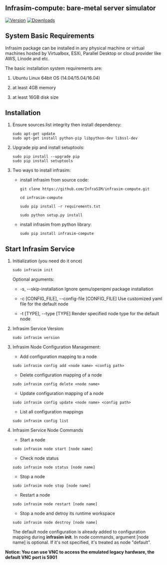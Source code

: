 Infrasim-compute: bare-metal server simulator
-----------------------------------------------------

[![Version](https://img.shields.io/pypi/v/infrasim-compute.svg)](https://pypi.python.org/pypi/infrasim-compute)
[![Downloads](https://img.shields.io/pypi/dm/infrasim-compute.svg)](https://pypi.python.org/pypi/infrasim-compute)

System Basic Requirements
-------------------------
Infrasim package can be installed in any physical machine or virtual machines hosted by Virtualbox, ESXi, Parallel Desktop or cloud provider like AWS, Linode and etc.

The basic installation system requirements are:

1.  Ubuntu Linux 64bit OS (14.04/15.04/16.04)

2.  at least 4GB memory

3.  at least 16GB disk size

Installation
------------

1. Ensure sources.list integrity then install dependency:

    ```
    sudo apt-get update
    sudo apt-get install python-pip libpython-dev libssl-dev
    ```

2. Upgrade pip and install setuptools:

    ```
    sudo pip install --upgrade pip
    sudo pip install setuptools
    ```

3. Two ways to install infrasim:

    * install infrasim from source code:

        ```
        git clone https://github.com/InfraSIM/infrasim-compute.git

        cd infrasim-compute

        sudo pip install -r requirements.txt

        sudo python setup.py install
        ```

    * install infrasim from python library:

        ```
        sudo pip install infrasim-compute
        ```


Start Infrasim Service
----------------------

1. Initialization (you need do it once)

    ```
    sudo infrasim init
    ```
    
    Optional arguments:
    
    * -s, --skip-installation
        Ignore qemu/openipmi package installation
    
    * -c [CONFIG_FILE], --config-file [CONFIG_FILE]
        Use customized yaml file for the default node
        
    * -t [TYPE], --type [TYPE]
        Render specified node type for the default node
    
2. Infrasim Service Version:

    ```
    sudo infrasim version
    ```

3. Infrasim Node Configuration Management:

    * Add configuration mapping to a node
    
    ```
    sudo infrasim config add <node name> <config path>
    ```
    
    * Delete configuration mapping of a node
    
    ```
    sudo infrasim config delete <node name>
    ```
    
    * Update configuration mapping of a node
    
    ```
    sudo infrasim config update <node name> <config path>
    ```
    
    * List all configuration mappings
    
    ```
    sudo infrasim config list
    ```

4. Infrasim Service Node Commands

    * Start a node

    ``` 
    sudo infrasim node start [node name]
    ```
    
    * Check node status
    
    ```
    sudo infrasim node status [node name]
    ```
    
    * Stop a node
    
    ```
    sudo infrasim node stop [node name]
    ```
    
    * Restart a node
    
    ```
    sudo infrasim node restart [node name]
    ```
    
    * Stop a node and detroy its runtime workspace
    
    ```
    sudo infrasim node destroy [node name]
    ```
    
    The default node configuration is already added to configuration mapping during **infrasim init**.
    In node commands, argument [node name] is optional. If it's not specified, it's treated as node "default".

**Notice: You can use VNC to access the emulated legacy hardware, the default VNC port is 5901**

